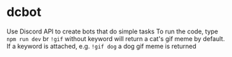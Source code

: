# dcbot
Use Discord API to create bots that do simple tasks
To run the code, type `npm run dev` br
`!gif` without keyword will return a cat's gif meme by default. If a keyword is attached, e.g. `!gif dog` a dog gif meme is returned

